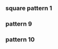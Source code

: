 <!DOCTYPE html>
<html lang="en">
<head>
    <meta charset="UTF-8">
    <meta http-equiv="X-UA-Compatible" content="IE=edge">
    <meta name="viewport" content="width=device-width, initial-scale=1.0">
    <title>Document</title>
</head>
<body>
    <h3>square pattern 1</h3>
<script>

        for(let i = 0; i < 5; i++) {
            for(let y = 0; y < 5; y++ )
            {
            document.write("*&nbsp;&nbsp;&nbsp;");
            }
            document.write("<br/>");
        }
    </script>
    <h3>pattern 2</h3>
    <script>
        
        for(let i = 1; i <= 5; i++){
            for(let y = 1; y <= i; y++){
                document.write("* &nbsp;&nbsp;");
            }
            document.write("<br/>");
        }
    </script>
     <h3>pattern 3</h3>
     <script>
         
         for(let i = 1; i <= 5; i++){
             for(let y = i; y <= 5; y++){
                 document.write("* &nbsp;&nbsp;");
             }
             document.write("<br/>");
         }
     </script>
     <h3>pattern 4</h3>
     <script>
         
         for(let i = 1; i <= 5; i++){
             for(let y = i; y < 5; y++){
                 document.write("  &nbsp;&nbsp;&nbsp;");
             }
             for(let y = 1; y <=i; y++){
                 document.write("*&nbsp;&nbsp;");
             }
             document.write("<br/>");
         }
     </script>
          <h3>pattern 5</h3>
          <script>
              
              for(let i = 1; i <= 5; i++){
                  for(let y = i; y < 5; y++){
                      document.write("  &nbsp;&nbsp;&nbsp;");
                  }
                  for(let y = 1; y < i; y++){
                      document.write("*&nbsp;&nbsp;");
                  }
                  for(let y = 1; y <=i; y++){
                      document.write("*&nbsp;&nbsp;");
                  }
                  document.write("<br/>");
              }
          </script>
           <h3>pattern 6</h3>
          <script>
              
              for(let i = 1; i <= 5; i++){
                  for(let y = 1; y < i; y++){
                      document.write(" &nbsp;&nbsp;&nbsp;");
                  }
                  for(let y = i; y < 5; y++){
                      document.write("*&nbsp;&nbsp;");
                  }
                  for(let y = i; y <= 5; y++){
                      document.write("*&nbsp;&nbsp;");
                  }
                  document.write("<br/>");
              }
          </script>
          <h3>pattern 7</h3>
          <script>
               for(let i = 1; i < 5; i++){
                  for(let y = i; y < 5; y++){
                      document.write("  &nbsp;&nbsp;&nbsp;");
                  }
                  for(let y = 1; y < i; y++){
                      document.write("*&nbsp;&nbsp;");
                  }
                  for(let y = 1; y <=i; y++){
                      document.write("*&nbsp;&nbsp;");
                  }
                  document.write("<br/>");
              }
              for(let i = 1; i <= 5; i++){
                  for(let y = 1; y < i; y++){
                      document.write(" &nbsp;&nbsp;&nbsp;");
                  }
                  for(let y = i; y < 5; y++){
                      document.write("*&nbsp;&nbsp;");
                  }
                  for(let y = i; y <= 5; y++){
                      document.write("*&nbsp;&nbsp;");
                  }
                  document.write("<br/>");
              }
          </script>

<h3>pattern 8</h3>
<script>
    for(let i = 1; i < 5; i++){
             for(let y = i; y <= 5; y++){
                 document.write("* &nbsp;&nbsp;");
             }
             document.write("<br/>");
         }
         for(let i = 1; i <= 5; i++){
            for(let y = 1; y <= i; y++){
                document.write("* &nbsp;&nbsp;");
            }
            document.write("<br/>");
        }
</script>
<h3>pattern 9</h3>
<script>
    
    for(let i = 1; i < 5; i++){
        for(let y = 1; y <= i; y++){
            document.write("* &nbsp;&nbsp;");
        }
        document.write("<br/>");
    }
     for(let i = 1; i <= 5; i++){
         for(let y = i; y <= 5; y++){
             document.write("* &nbsp;&nbsp;");
         }
         document.write("<br/>");
     }
 </script>
 <h3>pattern 10</h3> 
 <script>
     for(let i = 1; i <= 2; i++){
            for(let y = 1; y <= i; y++){
                document.write("* ");
            }
            document.write("<br/>");
        }
        for(let i = 1; i <= 3; i++){
            for(let y = 1; y <= i; y++){
                document.write("* ");
            }
            document.write("<br/>");
        }
 </script> 
</body>
</html>
